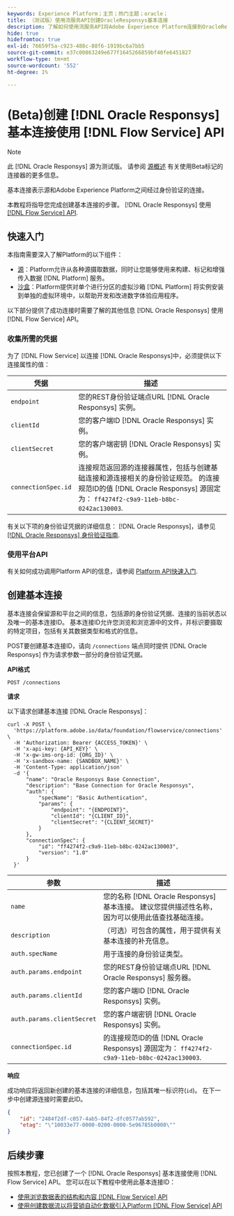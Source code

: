 ```yaml
---
keywords: Experience Platform；主页；热门主题；oracle；
title: （测试版）使用流服务API创建OracleResponsys基本连接
description: 了解如何使用流服务API将Adobe Experience Platform连接到OracleResponsys。
hide: true
hidefromtoc: true
exl-id: 76659f5a-c923-488c-88f6-1919bc6a7bb5
source-git-commit: e37c00863249e677f1645266859bf40fe6451827
workflow-type: tm+mt
source-wordcount: '552'
ht-degree: 1%

---
```


# (Beta)创建 [!DNL Oracle Responsys] 基本连接使用 [!DNL Flow Service] API

>[!NOTE]
>
>此 [!DNL Oracle Responsys] 源为测试版。 请参阅 [源概述](../../../../home.md#terms-and-conditions) 有关使用Beta标记的连接器的更多信息。

基本连接表示源和Adobe Experience Platform之间经过身份验证的连接。

本教程将指导您完成创建基本连接的步骤。 [!DNL Oracle Responsys] 使用 [[!DNL Flow Service] API](https://www.adobe.io/experience-platform-apis/references/flow-service/).

## 快速入门

本指南需要深入了解Platform的以下组件：

* [源](../../../../home.md)：Platform允许从各种源摄取数据，同时让您能够使用来构建、标记和增强传入数据 [!DNL Platform] 服务。
* [沙盒](../../../../../sandboxes/home.md)：Platform提供对单个进行分区的虚拟沙箱 [!DNL Platform] 将实例安装到单独的虚拟环境中，以帮助开发和改进数字体验应用程序。

以下部分提供了成功连接时需要了解的其他信息 [!DNL Oracle Responsys] 使用 [!DNL Flow Service] API。

### 收集所需的凭据

为了 [!DNL Flow Service] 以连接 [!DNL Oracle Responsys]中，必须提供以下连接属性的值：

| 凭据 | 描述 |
| --- | --- |
| `endpoint` | 您的REST身份验证端点URL [!DNL Oracle Responsys] 实例。 |
| `clientId` | 您的客户端ID [!DNL Oracle Responsys] 实例。 |
| `clientSecret` | 您的客户端密钥 [!DNL Oracle Responsys] 实例。 |
| `connectionSpec.id` | 连接规范返回源的连接器属性，包括与创建基础连接和源连接相关的身份验证规范。 的连接规范ID的值 [!DNL Oracle Responsys] 源固定为： `ff4274f2-c9a9-11eb-b8bc-0242ac130003`. |

有关以下项的身份验证凭据的详细信息： [!DNL Oracle Responsys]，请参见 [[!DNL Oracle Responsys] 身份验证指南](https://docs.oracle.com/en/cloud/saas/marketing/responsys-develop/API/GetStarted/authentication.htm).

### 使用平台API

有关如何成功调用Platform API的信息，请参阅 [Platform API快速入门](../../../../../landing/api-guide.md).

## 创建基本连接

基本连接会保留源和平台之间的信息，包括源的身份验证凭据、连接的当前状态以及唯一的基本连接ID。 基本连接ID允许您浏览和浏览源中的文件，并标识要摄取的特定项目，包括有关其数据类型和格式的信息。

POST要创建基本连接ID，请向 `/connections` 端点同时提供 [!DNL Oracle Responsys] 作为请求参数一部分的身份验证凭据。

**API格式**

```https
POST /connections
```

**请求**

以下请求创建基本连接 [!DNL Oracle Responsys]：

```shell
curl -X POST \
  'https://platform.adobe.io/data/foundation/flowservice/connections' \
  -H 'Authorization: Bearer {ACCESS_TOKEN}' \
  -H 'x-api-key: {API_KEY}' \
  -H 'x-gw-ims-org-id: {ORG_ID}' \
  -H 'x-sandbox-name: {SANDBOX_NAME}' \
  -H 'Content-Type: application/json'
  -d '{
      "name": "Oracle Responsys Base Connection",
      "description": "Base Connection for Oracle Responsys",
      "auth": {
          "specName": "Basic Authentication",
          "params": {
              "endpoint": "{ENDPOINT}",
              "clientId": "{CLIENT_ID}",
              "clientSecret": "{CLIENT_SECRET}"
          }
      },
      "connectionSpec": {
          "id": "ff4274f2-c9a9-11eb-b8bc-0242ac130003",
          "version": "1.0"
      }
  }'
```

| 参数 | 描述 |
| --- | --- |
| `name` | 您的名称 [!DNL Oracle Responsys] 基本连接。 建议您提供描述性名称，因为可以使用此值查找基础连接。 |
| `description` | （可选）可包含的属性，用于提供有关基本连接的补充信息。 |
| `auth.specName` | 用于连接的身份验证类型。 |
| `auth.params.endpoint` | 您的REST身份验证端点URL [!DNL Oracle Responsys] 服务器。 |
| `auth.params.clientId` | 您的客户端ID [!DNL Oracle Responsys] 实例。 |
| `auth.params.clientSecret` | 您的客户端密钥 [!DNL Oracle Responsys] 实例。 |
| `connectionSpec.id` | 的连接规范ID的值 [!DNL Oracle Responsys] 源固定为： `ff4274f2-c9a9-11eb-b8bc-0242ac130003`. |

**响应**

成功响应将返回新创建的基本连接的详细信息，包括其唯一标识符(`id`)。 在下一步中创建源连接时需要此ID。

```json
{
    "id": "2484f2df-c057-4ab5-84f2-dfc0577ab592",
    "etag": "\"10033e77-0000-0200-0000-5e96785b0000\""
}
```

## 后续步骤

按照本教程，您已创建了一个 [!DNL Oracle Responsys] 基本连接使用 [!DNL Flow Service] API。 您可以在以下教程中使用此基本连接ID：

* [使用浏览数据表的结构和内容 [!DNL Flow Service] API](../../explore/tabular.md)
* [使用创建数据流以将营销自动化数据引入Platform [!DNL Flow Service] API](../../collect/marketing-automation.md)
